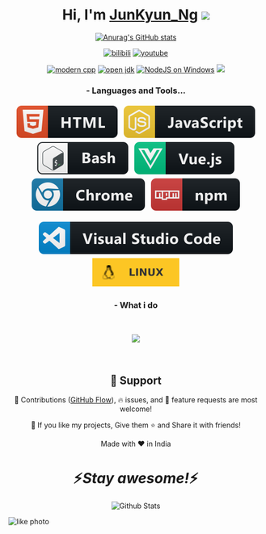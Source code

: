 <div id="title" align=center>
  <h1>Hi, I'm <a href="https://hemant.codes">JunKyun_Ng</a> <img src="https://media.giphy.com/media/hvRJCLFzcasrR4ia7z/giphy.gif" width="25px"> </h1>


[![Anurag's GitHub stats](https://github-readme-stats.vercel.app/api?username=HelloWarden666&show_icons=true&theme=tokyonight)](https://b23.tv/iEJTnPp)

[![bilibili](https://img.shields.io/badge/BiliBili-Hello_Warden-blue)](https://space.bilibili.com/399899688?spm_id_from=333.1007.0.0)
[![youtube](https://img.shields.io/badge/YouTube-Hello_Warden-red)](https://www.youtube.com/@WardenHello)

[![modern cpp](https://img.shields.io/badge/code-Modern%20C++-yellow)](https://learn.microsoft.com/zh-cn/cpp/cpp/welcome-back-to-cpp-modern-cpp) 
[![open jdk](https://img.shields.io/badge/Open-JDK-green)](https://learn.microsoft.com/zh-cn/java/openjdk/download)
[![NodeJS on Windows](https://img.shields.io/badge/Get-NodeJS-violet)](https://learn.microsoft.com/en-us/windows/dev-environment/javascript/nodejs-overview)
![](https://img.shields.io/badge/I_liek-Anime_Comics_Games-white)

### - Languages and Tools...
<p align="center">
  <!-- For more icons please follow  https://github.com/MikeCodesDotNET/ColoredBadges -->
  <img src="svg/html.svg" alt="html" style="vertical-align:top; margin:4px">
  <img src="svg/js.svg" alt="js" style="vertical-align:top; margin:4px">
  <img src="svg/bash.svg" alt="bash" style="vertical-align:top; margin:4px">
  <img src="svg/vue.svg" alt="vue" style="vertical-align:top; margin:4px">
  <img src="svg/chrome.svg" alt="chrome" style="vertical-align:top; margin:4px">
  <img src="svg/npm.svg" alt="npm" style="vertical-align:top; margin:4px">
</p>
<p align="center">
  <!-- For more icons please follow  https://github.com/MikeCodesDotNET/ColoredBadges -->
  <img src="svg/visualstudio_code.svg" alt="vscode" style="vertical-align:top; margin:4px">
  <img src="svg/linux.svg" alt="linux" style="vertical-align:top; margin:4px">
</p>

### - What i do


<br />

<p align="center">
   <img src="https://media.giphy.com/media/f9XgHHnPnDjOF1hWpl/giphy.gif" />
   </p>
   
   
<br />

<h2 align="center">🤝 Support</h2>

<p align="center">🎀 Contributions (<a href="https://guides.github.com/introduction/flow" title="GitHub flow">GitHub Flow</a>), 🔥 issues, and 🥮 feature requests are most welcome!</p>

<p align="center">💙 If you like my projects, Give them ⭐ and Share it with friends!</p>
</p>
<p align="center">Made with ❤️ in India</p>

<h1 align='center'>⚡️<i>Stay awesome!</i>⚡️</h1>

<p align="center">
        <img src="https://raw.githubusercontent.com/mayhemantt/mayhemantt/Update/svg/Bottom.svg" alt="Github Stats" />
</p>

</div>

![like photo](image/like.jpg)

